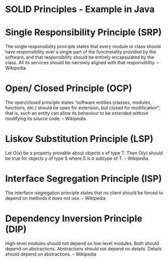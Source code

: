 # SOLID Principles - Example in Java

# Single Responsibility Principle (SRP)
The single responsibility principle states that every module or class should have responsibility over a single part of the functionality provided by the software, and that responsibility should be entirely encapsulated by the class. All its services should be narrowly aligned with that responsibility. – Wikipedia

# Open/ Closed Principle (OCP)
The open/closed principle states “software entities (classes, modules, functions, etc.) should be open for extension, but closed for modification”; that is, such an entity can allow its behaviour to be extended without modifying its source code. – Wikipedia

# Liskov Substitution Principle (LSP)
Let O(x) be a property provable about objects x of type T. Then O(y) should be true for objects y of type S where S is a subtype of T. – Wikipedia

# Interface Segregation Principle (ISP)
The interface-segregation principle states that no client should be forced to depend on methods it does not use. – Wikipedia

# Dependency Inversion Principle (DIP)
High-level modules should not depend on low-level modules. Both should depend on abstractions. Abstractions should not depend on details. Details should depend on abstractions. – Wikipedia
